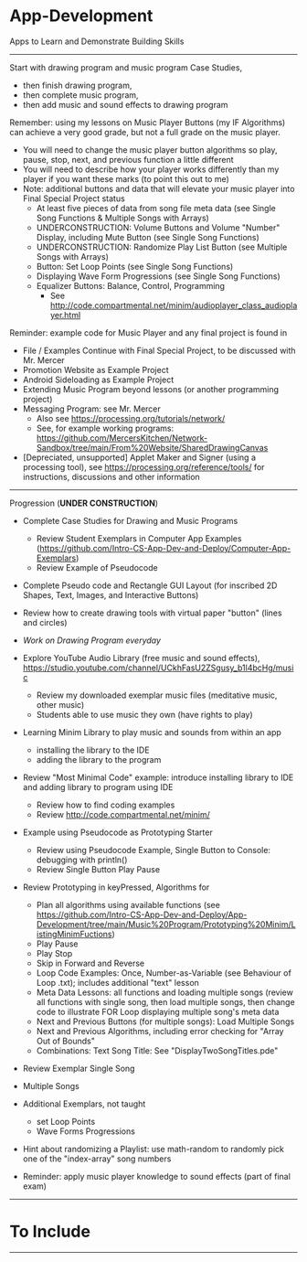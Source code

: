 # App-Development
Apps to Learn and Demonstrate Building Skills

---

Start with drawing program and music program Case Studies,
- then finish drawing program,
- then complete music program,
- then add music and sound effects to drawing program

Remember: using my lessons on Music Player Buttons (my IF Algorithms) can achieve a very good grade, but not a full grade on the music player.
- You will need to change the music player button algorithms so play, pause, stop, next, and previous function a little different
- You will need to describe how your player works differently than my player if you want these marks (to point this out to me)
- Note: additional buttons and data that will elevate your music player into Final Special Project status
  - At least five pieces of data from song file meta data (see Single Song Functions & Multiple Songs with Arrays)
  - UNDERCONSTRUCTION: Volume Buttons and Volume "Number" Display, including Mute Button (see Single Song Functions)
  - UNDERCONSTRUCTION: Randomize Play List Button (see Multiple Songs with Arrays)
  - Button: Set Loop Points (see Single Song Functions)
  - Displaying Wave Form Progressions (see Single Song Functions)
  - Equalizer Buttons: Balance, Control, Programming
    - See http://code.compartmental.net/minim/audioplayer_class_audioplayer.html

Reminder: example code for Music Player and any final project is found in
- File / Examples
Continue with Final Special Project, to be discussed with Mr. Mercer
- Promotion Website as Example Project
- Android Sideloading as Example Project
- Extending Music Program beyond lessons (or another programming project)
- Messaging Program: see Mr. Mercer
  - Also see https://processing.org/tutorials/network/
  - See, for example working programs: https://github.com/MercersKitchen/Network-Sandbox/tree/main/From%20Website/SharedDrawingCanvas
- [Depreciated, unsupported] Applet Maker and Signer (using a processing tool), see https://processing.org/reference/tools/ for instructions, discussions and other information

---

Progression (**UNDER CONSTRUCTION**)
- Complete Case Studies for Drawing and Music Programs
  - Review Student Exemplars in Computer App Examples (https://github.com/Intro-CS-App-Dev-and-Deploy/Computer-App-Exemplars)
  - Review Example of Pseudocode
- Complete Pseudo code and Rectangle GUI Layout (for inscribed 2D Shapes, Text, Images, and Interactive Buttons)
- Review how to create drawing tools with virtual paper "button" (lines and circles)
- *Work on Drawing Program everyday*
- Explore YouTube Audio Library (free music and sound effects), https://studio.youtube.com/channel/UCkhFasU2ZSgusy_b1l4bcHg/music
  - Review my downloaded exemplar music files (meditative music, other music)
  - Students able to use music they own (have rights to play)
- Learning Minim Library to play music and sounds from within an app
  - installing the library to the IDE
  - adding the library to the program
- Review "Most Minimal Code" example: introduce installing library to IDE and adding library to program using IDE
  - Review how to find coding examples
  - Review http://code.compartmental.net/minim/
- Example using Pseudocode as Prototyping Starter
  - Review using Pseudocode Example, Single Button to Console: debugging with println()
  - Review Single Button Play Pause
- Review Prototyping in keyPressed, Algorithms for
  - Plan all algorithms using available functions (see https://github.com/Intro-CS-App-Dev-and-Deploy/App-Development/tree/main/Music%20Program/Prototyping%20Minim/ListingMinimFuctions)
  - Play Pause
  - Play Stop
  - Skip in Forward and Reverse
  - Loop Code Examples: Once, Number-as-Variable (see Behaviour of Loop .txt); includes additional "text" lesson
  - Meta Data Lessons: all functions and loading multiple songs (review all functions with single song, then load multiple songs, then change code to illustrate FOR Loop displaying multiple song's meta data
  - Next and Previous Buttons (for multiple songs): Load Multiple Songs
  - Next and Previous Algorithms, including error checking for "Array Out of Bounds"
  - Combinations: Text Song Title: See "DisplayTwoSongTitles.pde"
- Review Exemplar Single Song
- Multiple Songs

- Additional Exemplars, not taught
    - set Loop Points
    - Wave Forms Progressions

- Hint about randomizing a Playlist: use math-random to randomly pick one of the "index-array" song numbers

- Reminder: apply music player knowledge to sound effects (part of final exam)

---

# To Include


---
